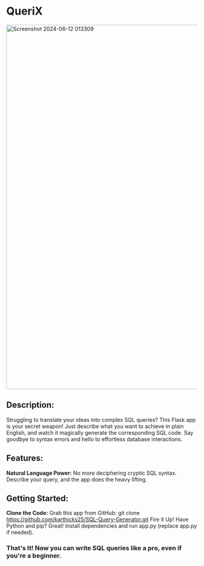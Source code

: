 
# QueriX
<img width="959" alt="Screenshot 2024-06-12 013309" src="https://github.com/karthicks25/QueriX/assets/137046313/8e4c63b7-2d7d-4053-aa1c-4f610f2fcb4f">

## Description:

Struggling to translate your ideas into complex SQL queries? This Flask app is your secret weapon! Just describe what you want to achieve in plain English, and watch it magically generate the corresponding SQL code. Say goodbye to syntax errors and hello to effortless database interactions.

## Features:

**Natural Language Power:** No more deciphering cryptic SQL syntax. Describe your query, and the app does the heavy lifting.

## Getting Started:

**Clone the Code:** Grab this app from GitHub: git clone https://github.com/karthicks25/SQL-Query-Generator.git
Fire it Up! Have Python and pip? Great! Install dependencies and run app.py (replace app.py if needed).

### That's It! Now you can write SQL queries like a pro, even if you're a beginner.

